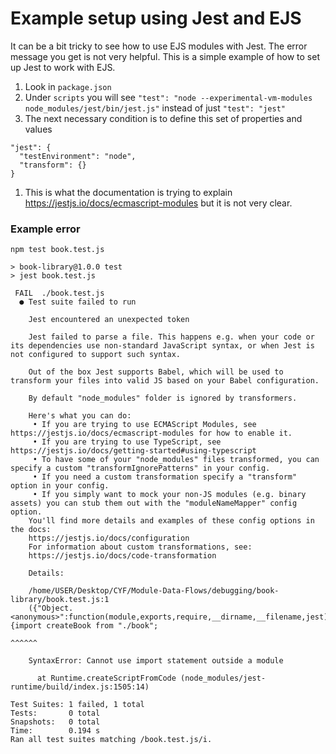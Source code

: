 # Example setup using Jest and EJS

It can be a bit tricky to see how to use EJS modules with Jest. The error message you get is not very helpful. This is a simple example of how to set up Jest to work with EJS.

1. Look in `package.json`
1. Under `scripts` you will see `"test": "node --experimental-vm-modules node_modules/jest/bin/jest.js"` instead of just `"test": "jest"`
1. The next necessary condition is to define this set of properties and values
  ```
  "jest": {
    "testEnvironment": "node",
    "transform": {}
  }
  ```
1. This is what the documentation is trying to explain https://jestjs.io/docs/ecmascript-modules but it is not very clear.


### Example error

```
npm test book.test.js 

> book-library@1.0.0 test
> jest book.test.js

 FAIL  ./book.test.js
  ● Test suite failed to run

    Jest encountered an unexpected token

    Jest failed to parse a file. This happens e.g. when your code or its dependencies use non-standard JavaScript syntax, or when Jest is not configured to support such syntax.

    Out of the box Jest supports Babel, which will be used to transform your files into valid JS based on your Babel configuration.

    By default "node_modules" folder is ignored by transformers.

    Here's what you can do:
     • If you are trying to use ECMAScript Modules, see https://jestjs.io/docs/ecmascript-modules for how to enable it.
     • If you are trying to use TypeScript, see https://jestjs.io/docs/getting-started#using-typescript
     • To have some of your "node_modules" files transformed, you can specify a custom "transformIgnorePatterns" in your config.
     • If you need a custom transformation specify a "transform" option in your config.
     • If you simply want to mock your non-JS modules (e.g. binary assets) you can stub them out with the "moduleNameMapper" config option.
    You'll find more details and examples of these config options in the docs:
    https://jestjs.io/docs/configuration
    For information about custom transformations, see:
    https://jestjs.io/docs/code-transformation

    Details:

    /home/USER/Desktop/CYF/Module-Data-Flows/debugging/book-library/book.test.js:1
    ({"Object.<anonymous>":function(module,exports,require,__dirname,__filename,jest){import createBook from "./book";
                                                                                      ^^^^^^

    SyntaxError: Cannot use import statement outside a module

      at Runtime.createScriptFromCode (node_modules/jest-runtime/build/index.js:1505:14)

Test Suites: 1 failed, 1 total
Tests:       0 total
Snapshots:   0 total
Time:        0.194 s
Ran all test suites matching /book.test.js/i.
```
